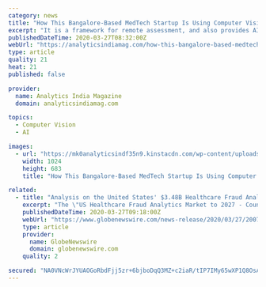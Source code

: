 ```yaml
---
category: news
title: "How This Bangalore-Based MedTech Startup Is Using Computer Vision To Provide Ayurvedic Healthcare Solutions"
excerpt: "It is a framework for remote assessment, and also provides AI-driven recommendations and doorstep delivery of herbal supplements. With a unique, patented technology on computer vision for selfie health analysis, the platform assesses one’s constitution. It also determines the user by probing into multiple dimensions of health with a series of ..."
publishedDateTime: 2020-03-27T08:32:00Z
webUrl: "https://analyticsindiamag.com/how-this-bangalore-based-medtech-startup-is-using-computer-vision-to-provide-ayurvedic-healthcare-solutions/"
type: article
quality: 21
heat: 21
published: false

provider:
  name: Analytics India Magazine
  domain: analyticsindiamag.com

topics:
  - Computer Vision
  - AI

images:
  - url: "https://mk0analyticsindf35n9.kinstacdn.com/wp-content/uploads/2020/03/FindMyHealth-Team-1024x683.jpg"
    width: 1024
    height: 683
    title: "How This Bangalore-Based MedTech Startup Is Using Computer Vision To Provide Ayurvedic Healthcare Solutions"

related:
  - title: "Analysis on the United States' $3.48B Healthcare Fraud Analytics Market, 2027: Artificial Intelligence to Provide Robust Opportunities"
    excerpt: "The \"US Healthcare Fraud Analytics Market to 2027 - Country Analysis and Forecasts by Solution; Mode of Delivery; Application; End User\" report has been added to ResearchAndMarkets.com's offering. The US Healthcare Fraud Analytics Market is expected to reach US$ 3,"
    publishedDateTime: 2020-03-27T09:18:00Z
    webUrl: "https://www.globenewswire.com/news-release/2020/03/27/2007473/0/en/Analysis-on-the-United-States-3-48B-Healthcare-Fraud-Analytics-Market-2027-Artificial-Intelligence-to-Provide-Robust-Opportunities.html"
    type: article
    provider:
      name: GlobeNewswire
      domain: globenewswire.com
    quality: 2

secured: "NA0VNcWrJYUAOGoRbdFjj5zr+6bjboDqQ3MZ+c2iaR/tIP7IMy65wXP1Q8OsACU90n2HCYKRO2AegfUrWDi7RJRgY7Y+3wiUQFbA23YRTI6RhmyRNQ3J54hK5Uc9WU50G73UTRtbn4f9q+bi2QRJGvhrkSIfUXy72w6ivepZBvNqsSJKTe53waMTzl9Ix/oXiTpeTIjrS6QaqQVogBTflh7r1sR4w12unEXm5imQkPLEK6UvNvQzImIHUXAv8EHPl5LrU4TB91ZUUSNbn3dbBGSOlkM+oBItmc3+nxhVsUB2N1wQME8qGHHbGEIFuqt0;iXICygPJRwtGXwOcpcdTaA=="
---
```


